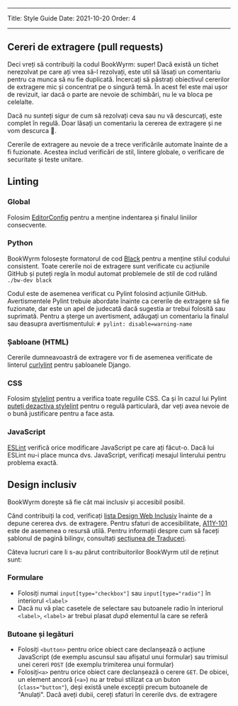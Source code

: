 - - -
Title: Style Guide Date: 2021-10-20 Order: 4
- - -

## Cereri de extragere (pull requests)

Deci vreți să contribuiți la codul BookWyrm: super! Dacă există un tichet nerezolvat pe care ați vrea să-l rezolvați, este util să lăsați un comentariu pentru ca munca să nu fie duplicată. Încercați să păstrați obiectivul cererilor de extragere mic și concentrat pe o singură temă. În acest fel este mai ușor de revizuit, iar dacă o parte are nevoie de schimbări, nu le va bloca pe celelalte.

Dacă nu sunteți sigur de cum să rezolvați ceva sau nu vă descurcați, este complet în regulă. Doar lăsați un comentariu la cererea de extragere și ne vom descurca 💖.

Cererile de extragere au nevoie de a trece verificările automate înainte de a fi fuzionate. Acestea includ verificări de stil, lintere globale, o verificare de securitate și teste unitare.

## Linting

### Global

Folosim [EditorConfig](https://editorconfig.org) pentru a menține indentarea și finalul liniilor consecvente.

### Python

BookWyrm folosește formatorul de cod [Black](https://github.com/psf/black) pentru a menține stilul codului consistent. Toate cererile noi de extragere sunt verificate cu acțiunile GitHub și puteți regla în modul automat problemele de stil de cod rulând `./bw-dev black`

Codul este de asemenea verificat cu Pylint folosind acțiunile GitHub. Avertismentele Pylint trebuie abordate înainte ca cererile de extragere să fie fuzionate, dar este un apel de judecată dacă sugestia ar trebui folosită sau suprimată. Pentru a șterge un avertisment, adăugați un comentariu la finalul sau deasupra avertismentului: `# pylint: disable=warning-name`

### Șabloane (HTML)

Cererile dumneavoastră de extragere vor fi de asemenea verificate de linterul [curlylint](https://www.curlylint.org) pentru șabloanele Django.

### CSS

Folosim [stylelint](https://stylelint.io) pentru a verifica toate regulile CSS. Ca și în cazul lui Pylint [puteți dezactiva stylelint](https://stylelint.io/user-guide/ignore-code) pentru o regulă particulară, dar veți avea nevoie de o bună justificare pentru a face asta.

### JavaScript

[ESLint](https://eslint.org) verifică orice modificare JavaScript pe care ați făcut-o. Dacă lui ESLint nu-i place munca dvs. JavaScript, verificați mesajul linterului pentru problema exactă.

## Design inclusiv

BookWyrm dorește să fie cât mai inclusiv și accesibil posibil.

Când contribuiți la cod, verificați [lista Design Web Inclusiv](https://github.com/bookwyrm-social/bookwyrm/discussions/1354) înainte de a depune cererea dvs. de extragere. Pentru sfaturi de accesibilitate, [A11Y-101](https://www.a11y-101.com/development) este de asemenea o resursă utilă. Pentru informații despre cum să faceți șablonul de pagină bilingv, consultați [secțiunea de Traduceri](/translations.html).

Câteva lucruri care li s-au părut contribuitorilor BookWyrm util de reținut sunt:

### Formulare

* Folosiți numai `input[type="checkbox"]` sau `input[type="radio"]` în interiorul `<label>`
* Dacă nu vă plac casetele de selectare sau butoanele radio în interiorul `<label>`, `<label>` ar trebui plasat _după_ elementul la care se referă

### Butoane și legături

* Folosiți `<button>` pentru orice obiect care declanșează o acțiune JavaScript (de exemplu ascunsul sau afișatul unui formular) sau trimisul unei cereri `POST` (de exemplu trimiterea unui formular)
* Folosiți`<a>` pentru orice obiect care declanșează o cerere `GET`. De obicei, un element ancoră (`<a>`) nu ar trebui stilizat ca un buton (`class="button"`), deși există unele excepții precum butoanele de "Anulați". Dacă aveți dubii, cereți sfaturi în cererile dvs. de extragere

